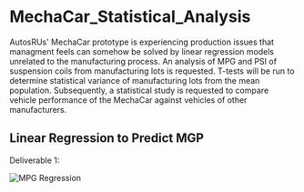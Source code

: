 # MechaCar_Statistical_Analysis
AutosRUs' MechaCar prototype is experiencing production issues that managment feels can somehow be solved by linear regression models unrelated to the manufacturing process.  An analysis of MPG and PSI of suspension coils from manufacturing lots is requested.  T-tests will be run to determine statistical variance of manufacturing lots from the mean population.  Subsequently, a statistical study is requested to compare vehicle performance of the MechaCar against vehicles of other manufacturers.
## Linear Regression to Predict MGP
Deliverable 1: 

![MPG Regression](https://user-images.githubusercontent.com/98665941/179372197-24a2bbbc-3356-43ac-82d2-8496dc90f06f.png)


